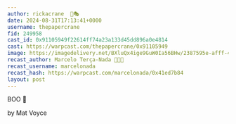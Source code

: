 ```yaml
---
author: rickacrane  🎩🎭
date: 2024-08-31T17:13:41+0000
username: thepapercrane
fid: 249958
cast_id: 0x91105949f22614ff74a23a133d45dd896a0e4814
cast: https://warpcast.com/thepapercrane/0x91105949
image: https://imagedelivery.net/BXluQx4ige9GuW0Ia56BHw/2387595e-afff-4119-58f1-6d2f91ec3000/original
recast_author: Marcelo Terça-Nada 💎🎩✨
recast_username: marcelonada
recast_hash: https://warpcast.com/marcelonada/0x41ed7b84
layout: post
---
```

BOO 👻  
  
by Mat Voyce  

<img src='https://imagedelivery.net/BXluQx4ige9GuW0Ia56BHw/2387595e-afff-4119-58f1-6d2f91ec3000/original' alt='' referrerpolicy='no-referrer'/>
